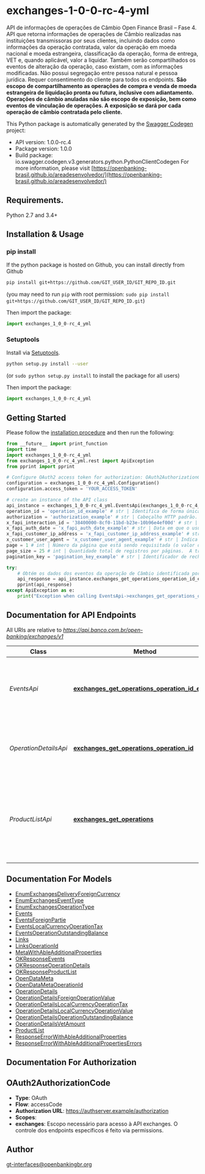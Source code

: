 # exchanges-1-0-0-rc-4-yml
API de informações de operações de Câmbio Open Finance Brasil – Fase 4.  API que retorna informações de operações de Câmbio realizadas nas instituições transmissoras por seus clientes, incluindo dados como informações da operação contratada, valor da operação em moeda nacional e moeda estrangeira, classificação da operação, forma de entrega, VET e, quando aplicável, valor a liquidar.  Também serão compartilhados os eventos de alteração da operação, caso existam, com as informações modificadas.  Não possui segregação entre pessoa natural e pessoa jurídica.  Requer consentimento do cliente para todos os endpoints.  __São escopo de compartilhamento as operações de compra e venda de moeda estrangeira de liquidação pronta ou futura, inclusive com adiantamento.  Operações de câmbio anuladas não são escopo de exposição, bem como eventos de vinculação de operações.  A exposição se dará por cada operação de câmbio contratada pelo cliente.__ 

This Python package is automatically generated by the [Swagger Codegen](https://github.com/swagger-api/swagger-codegen) project:

- API version: 1.0.0-rc.4
- Package version: 1.0.0
- Build package: io.swagger.codegen.v3.generators.python.PythonClientCodegen
For more information, please visit [https://openbanking-brasil.github.io/areadesenvolvedor/](https://openbanking-brasil.github.io/areadesenvolvedor/)

## Requirements.

Python 2.7 and 3.4+

## Installation & Usage
### pip install

If the python package is hosted on Github, you can install directly from Github

```sh
pip install git+https://github.com/GIT_USER_ID/GIT_REPO_ID.git
```
(you may need to run `pip` with root permission: `sudo pip install git+https://github.com/GIT_USER_ID/GIT_REPO_ID.git`)

Then import the package:
```python
import exchanges_1_0_0-rc_4_yml 
```

### Setuptools

Install via [Setuptools](http://pypi.python.org/pypi/setuptools).

```sh
python setup.py install --user
```
(or `sudo python setup.py install` to install the package for all users)

Then import the package:
```python
import exchanges_1_0_0-rc_4_yml
```

## Getting Started

Please follow the [installation procedure](#installation--usage) and then run the following:

```python
from __future__ import print_function
import time
import exchanges_1_0_0-rc_4_yml
from exchanges_1_0_0-rc_4_yml.rest import ApiException
from pprint import pprint

# Configure OAuth2 access token for authorization: OAuth2AuthorizationCode
configuration = exchanges_1_0_0-rc_4_yml.Configuration()
configuration.access_token = 'YOUR_ACCESS_TOKEN'

# create an instance of the API class
api_instance = exchanges_1_0_0-rc_4_yml.EventsApi(exchanges_1_0_0-rc_4_yml.ApiClient(configuration))
operation_id = 'operation_id_example' # str | Identifica de forma única  o relacionamento do cliente com o produto, mantendo as regras de imutabilidade dentro da instituição transmissora.
authorization = 'authorization_example' # str | Cabeçalho HTTP padrão. Permite que as credenciais sejam fornecidas dependendo do tipo de recurso solicitado
x_fapi_interaction_id = '38400000-8cf0-11bd-b23e-10b96e4ef00d' # str | Um UUID [RFC4122](https://tools.ietf.org/html/rfc4122) usado como um ID de correlação entre request e response. Campo de geração e envio obrigatório pela receptora (client) e o seu valor deve ser “espelhado” pela transmissora (server) no cabeçalho de resposta. Caso não seja recebido ou se for recebido um valor inválido, a transmissora deve gerar um x-fapi-interaction-id e retorná-lo na resposta com o HTTP Status Code 400. A receptora deve acatar o valor recebido da transmissora.
x_fapi_auth_date = 'x_fapi_auth_date_example' # str | Data em que o usuário logou pela última vez com o receptor. Representada de acordo com a RFC7231. Exemplo: Sun, 10 Sep 2017 19:43:31 UTC. (optional)
x_fapi_customer_ip_address = 'x_fapi_customer_ip_address_example' # str | O endereço IP do usuário se estiver atualmente logado com o receptor. (optional)
x_customer_user_agent = 'x_customer_user_agent_example' # str | Indica o user-agent que o usuário utiliza. (optional)
page = 1 # int | Número da página que está sendo requisitada (o valor da primeira página é 1). (optional) (default to 1)
page_size = 25 # int | Quantidade total de registros por páginas.  A transmissora deve considerar entrada como 25, caso seja informado algum valor menor pela receptora.  Enquanto houver mais que 25 registros a enviar, a transmissora deve considerar o mínimo por página como 25.  Somente a última página retornada (ou primeira, no caso de página única) pode conter menos de 25 registros.  Mais informações, acesse Especificações de APIs > Padrões > Paginação.  (optional) (default to 25)
pagination_key = 'pagination_key_example' # str | Identificador de rechamada, utilizado para evitar a contagem de chamadas ao endpoint durante a paginação. (optional)

try:
    # Obtém os dados dos eventos da operação de Câmbio identificada por operationId.
    api_response = api_instance.exchanges_get_operations_operation_id_events(operation_id, authorization, x_fapi_interaction_id, x_fapi_auth_date=x_fapi_auth_date, x_fapi_customer_ip_address=x_fapi_customer_ip_address, x_customer_user_agent=x_customer_user_agent, page=page, page_size=page_size, pagination_key=pagination_key)
    pprint(api_response)
except ApiException as e:
    print("Exception when calling EventsApi->exchanges_get_operations_operation_id_events: %s\n" % e)
```

## Documentation for API Endpoints

All URIs are relative to *https://api.banco.com.br/open-banking/exchanges/v1*

Class | Method | HTTP request | Description
------------ | ------------- | ------------- | -------------
*EventsApi* | [**exchanges_get_operations_operation_id_events**](docs/EventsApi.md#exchanges_get_operations_operation_id_events) | **GET** /operations/{operationId}/events | Obtém os dados dos eventos da operação de Câmbio identificada por operationId.
*OperationDetailsApi* | [**exchanges_get_operations_operation_id**](docs/OperationDetailsApi.md#exchanges_get_operations_operation_id) | **GET** /operations/{operationId} | Obtém os dados da operação de Câmbio identificada por operationId.
*ProductListApi* | [**exchanges_get_operations**](docs/ProductListApi.md#exchanges_get_operations) | **GET** /operations | Obtém a lista de operações de Câmbio mantidas pelo cliente na instituição transmissora e para as quais ele tenha fornecido consentimento.

## Documentation For Models

 - [EnumExchangesDeliveryForeignCurrency](docs/EnumExchangesDeliveryForeignCurrency.md)
 - [EnumExchangesEventType](docs/EnumExchangesEventType.md)
 - [EnumExchangesOperationType](docs/EnumExchangesOperationType.md)
 - [Events](docs/Events.md)
 - [EventsForeignPartie](docs/EventsForeignPartie.md)
 - [EventsLocalCurrencyOperationTax](docs/EventsLocalCurrencyOperationTax.md)
 - [EventsOperationOutstandingBalance](docs/EventsOperationOutstandingBalance.md)
 - [Links](docs/Links.md)
 - [LinksOperationId](docs/LinksOperationId.md)
 - [MetaWithAbleAdditionalProperties](docs/MetaWithAbleAdditionalProperties.md)
 - [OKResponseEvents](docs/OKResponseEvents.md)
 - [OKResponseOperationDetails](docs/OKResponseOperationDetails.md)
 - [OKResponseProductList](docs/OKResponseProductList.md)
 - [OpenDataMeta](docs/OpenDataMeta.md)
 - [OpenDataMetaOperationId](docs/OpenDataMetaOperationId.md)
 - [OperationDetails](docs/OperationDetails.md)
 - [OperationDetailsForeignOperationValue](docs/OperationDetailsForeignOperationValue.md)
 - [OperationDetailsLocalCurrencyOperationTax](docs/OperationDetailsLocalCurrencyOperationTax.md)
 - [OperationDetailsLocalCurrencyOperationValue](docs/OperationDetailsLocalCurrencyOperationValue.md)
 - [OperationDetailsOperationOutstandingBalance](docs/OperationDetailsOperationOutstandingBalance.md)
 - [OperationDetailsVetAmount](docs/OperationDetailsVetAmount.md)
 - [ProductList](docs/ProductList.md)
 - [ResponseErrorWithAbleAdditionalProperties](docs/ResponseErrorWithAbleAdditionalProperties.md)
 - [ResponseErrorWithAbleAdditionalPropertiesErrors](docs/ResponseErrorWithAbleAdditionalPropertiesErrors.md)

## Documentation For Authorization


## OAuth2AuthorizationCode

- **Type**: OAuth
- **Flow**: accessCode
- **Authorization URL**: https://authserver.example/authorization
- **Scopes**: 
 - **exchanges**: Escopo necessário para acesso à API exchanges. O controle dos endpoints específicos é feito via permissions.


## Author

gt-interfaces@openbankingbr.org
